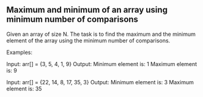 ## Maximum and minimum of an array using minimum number of comparisons

Given an array of size N. The task is to find the maximum and the minimum element of the array using the minimum number of comparisons.

Examples:

Input: arr[] = {3, 5, 4, 1, 9}
Output: Minimum element is: 1
              Maximum element is: 9

Input: arr[] = {22, 14, 8, 17, 35, 3}
Output:  Minimum element is: 3
              Maximum element is: 35